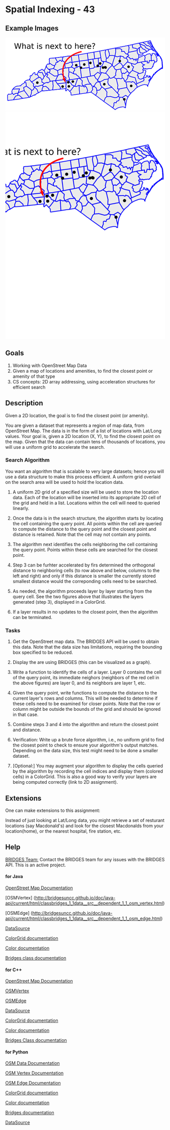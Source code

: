 # Spatial Indexing - 43

## Example Images
<img src="./figures/icon.png" alt="Example" width="550px"></img>
<img src="./figures/icon.svg" alt="Example" width="550px"></img>

## Goals

1. Working with OpenStreet Map Data
2. Given a map of locations and amenities, to find the closest point or
	amenity of that type
3. CS concepts: 2D array addressing, using acceleration structures 
	for efficient search


## Description
Given a 2D location, the goal is 
to find the closest point (or amenity).

You are given a dataset that represents a region of map data, from
OpenStreet Map. The data is in the form of a list of locations with
Lat/Long values. Your goal is, given a 2D location (X, Y), to find the
closest point on the map. Given that the data can contain tens of thousands
of locations, you will use a uniform grid to accelerate the search.

### Search Algorithm 
You want an algorithm that is scalable to very large datasets; hence you will
use a data structure to make this process efficient. A uniform grid overlaid
on the search area will be used to hold the location data. 

1. A uniform 2D grid of a  specified size will be used to store the 
location data. Each of the location will be inserted into its appropriate
2D cell of the grid and held in a list. Locations within the cell will need
to queried linearly.

2. Once the data is in the search structure, the algorithm starts by locating
the cell containing the query point. All points within the cell are queried
to compute the distance to the query point and the closest point and distance
is retained. Note that the cell may not contain any points.

3. The algorithm next identifies the cells neighboring the cell containing
	the query point. Points within these cells are searched for the closest
	point.

4. Step 3 can be furhter accelerated by firs determined the orthogonal
	distance  to neighboring cells (to row above and below, columns to the
	left and right) and only if this distance is smaller the currently 
	stored smallest distance would the correponding cells need to be searched.

5. As needed, the algorithm proceeds layer by layer starting from the query
cell. See the two figures above that illustrates the layers generated 
(step 3), displayed in a ColorGrid.

6. If a layer results in no updates to the closest point, then the algorithm
	can be terminated.

### Tasks

1. Get the OpenStreet map data. The BRIDGES API will be used to obtain this 
data. Note that the data size has limitations, requiring the bounding box
specified to be reduced.

2. Display the are using BRIDGES (this can be visualized as a graph).

3. Write a function to identify the cells of a layer. Layer 0 contains
	the cell of the query point, its immediate neighors (neighbors of 
	the red cell in the above figures) are layer 0, and its neighbors are 
	layer 1, etc.

4. Given the query point, write functions to compute the distance to 
the current layer's rows and columns. This will be needed to determine if
these cells need to be examined for closer points. Note that the row or column
might be outside the bounds of the grid and should be ignored in that case.

5. Combine steps 3 and 4 into the algorithm and return the closest point
and distance.

6. Verification: Write up a brute force algorithm, i.e., no uniform grid to
find the closest point to check to ensure your algorithm's output matches. 
Depending on the data size, this test might need to be done a smaller dataset.

7. [Optional:] You may augment your algorithm to display the cells 
queried by the algorithm by recording the cell indices and display them (colored cells) in a ColorGrid. This is also a good way to verify your layers are
being computed correctly (link to 2D assignment).


## Extensions

One can make extensions to this assignment: 

Instead of just looking at Lat/Long data, you might retrieve a set of
resturant locations (say Macdonald's) and look for the closest Macdonalds
from your location(home), or the nearest hospital, fire station, etc.

## Help

[BRIDGES Team:](http://bridgesuncc.github.io/) Contact the BRIDGES team for any 
issues with the BRIDGES API. This is an active project.


#### for Java

[OpenStreet Map Documentation](
http://bridgesuncc.github.io/doc/java-api/current/html/classbridges_1_1data__src__dependent_1_1_osm_data.html)

[OSMVertex] (http://bridgesuncc.github.io/doc/java-api/current/html/classbridges_1_1data__src__dependent_1_1_osm_vertex.html)

[OSMEdge] (http://bridgesuncc.github.io/doc/java-api/current/html/classbridges_1_1data__src__dependent_1_1_osm_edge.html)

[DataSource](http://bridgesuncc.github.io/doc/java-api/current/html/classbridges_1_1connect_1_1_data_source.html)

[ColorGrid documentation](http://bridgesuncc.github.io/doc/java-api/current/html/classbridges_1_1base_1_1_color_grid.html)

[Color documentation](http://bridgesuncc.github.io/doc/java-api/current/html/classbridges_1_1base_1_1_color.html)

[Bridges class documentation](http://bridgesuncc.github.io/doc/java-api/current/html/classbridges_1_1connect_1_1_bridges.html)

#### for C++
[OpenStreet Map Documentation](http://bridgesuncc.github.io/doc/cxx-api/current/html/classbridges_1_1dataset_1_1_o_s_m_data.html)

[OSMVertex](http://bridgesuncc.github.io/doc/cxx-api/current/html/classbridges_1_1dataset_1_1_o_s_m_vertex.html)

[OSMEdge](http://bridgesuncc.github.io/doc/cxx-api/current/html/classbridges_1_1dataset_1_1_o_s_m_edge.html)

[DataSource](http://bridgesuncc.github.io/doc/cxx-api/current/html/classbridges_1_1_data_source.html)

[ColorGrid documentation](http://bridgesuncc.github.io/doc/cxx-api/current/html/classbridges_1_1datastructure_1_1_color_grid.html)

[Color documentation](http://bridgesuncc.github.io/doc/cxx-api/current/html/classbridges_1_1datastructure_1_1_color.html)

[Bridges Class documentation](http://bridgesuncc.github.io/doc/cxx-api/current/html/classbridges_1_1_bridges.html)


#### for Python

[OSM Data Documentation](http://bridgesuncc.github.io/doc/python-api/current/html/classbridges_1_1data__src__dependent_1_1osm_1_1_osm_data.html)

[OSM Vertex Documentation](http://bridgesuncc.github.io/doc/python-api/current/html/classbridges_1_1data__src__dependent_1_1osm_1_1_osm_vertex.html)

[OSM Edge Documentation](http://bridgesuncc.github.io/doc/python-api/current/html/classbridges_1_1data__src__dependent_1_1osm_1_1_osm_edge.html)

[ColorGrid documentation](http://bridgesuncc.github.io/doc/python-api/current/html/classbridges_1_1color__grid_1_1_color_grid.html)

[Color documentation](http://bridgesuncc.github.io/doc/python-api/current/html/classbridges_1_1color_1_1_color.html)

[Bridges documentation](http://bridgesuncc.github.io/doc/python-api/current/html/classbridges_1_1bridges_1_1_bridges.html)

[DataSource](http://bridgesuncc.github.io/doc/python-api/current/html/data__source_8py.html)
